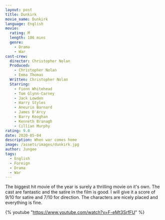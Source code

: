 ```yaml
---
layout: post
title: Dunkirk
movie_name: Dunkirk
language: English
movie:
  rating: M
  length: 106 mins
  genre: 
    - Drama
    - War
cast-crew:
  director: Christopher Nolan
  Produced:
    - Christopher Nolan
    - Emma Thomas
  Written: Christopher Nolan
  Starring: 
    - Fionn Whitehead
    - Tom Glynn-Carney
    - Jack Lowden
    - Harry Styles
    - Aneurin Barnard
    - James D'Arcy
    - Barry Keoghan
    - Kenneth Branagh
    - Cillian Murphy
rating: 9.0
date: 2020-05-04
description: When war comes home 
image: /assets/images/dunkirk.jpg
author: Jungee
tags:
  - English
  - Foreign
  - Drama
  - War
---
```


The biggest hit movie of the year is surely a thrilling movie on it's own. The cast are fantastic and the satire in the film is good. I will give it a score of 9/10 for satire and 7/10 for direction. The characters are nicely placed and everything is fine.

{% youtube "https://www.youtube.com/watch?v=F-eMt3SrfFU" %}